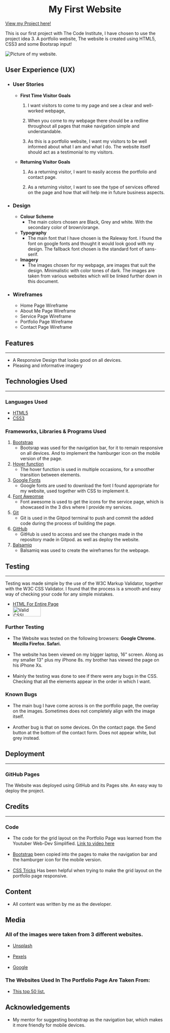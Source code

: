 <h1 style="text-align: center;">My First Website</h1>

[View my Project here!](https://https://jacobmolsby93.github.io/Milestoneproject-1/)

<p>
This is our first project with The Code Institute, I have chosen to use the project idea 3.
A portfolio website, The website is created using HTML5, CSS3 and some Bootsrap input!
</p>

<img src="assets/images/milestonewebsite.png"
     alt="Picture of my website."
     style="height: 100% width: 100%;" />


<h2>User Experience (UX)</h2>

<ul>

<li>
    <h3 style="font-weight: bold;">User Stories</h3>
</li>
<ul>

<li style="font-weight: bold;">
First Time Visitor Goals
</li>

<ol>
<li>
<p>
I want visitors to come to my page and see a clear and well-worked webpage, 
</p>
</li>
<li>
<p>
When you come to my webpage there should be a redline throughout all pages that make navigation simple and understandable.
</p>
</li>
<li>
<p>
As this is a portfolio website, I want my visitors to be well informed about what I am and what I do. The website itself should act as a testimonial to my visitors.
</p>
</li>
</ol>

<li style="font-weight: bold;">
Returning Visitor Goals
</li>

<ol>
<li>
<p>
As a returning visitor, I want to easily access the portfolio and contact page.
</p>
</li>
<li>
<p>
As a returning visitor, I want to see the type of services offered on the page and how that will help me in future business aspects.
</p>
</li>
</ol>

</ul>

<li>
<h3 style="font-weight: bold;">Design</h3>
</li>
<ul>
<li style="font-weight: bold;">
Colour Scheme
<ul>
<li style="font-weight: normal;">
The main colors chosen are Black, Grey and white. With  the secondary color of brown/orange.

</li>
</ul>
</li>

<li style="font-weight: bold;">
Typography
<ul>
<li style="font-weight: normal;">
The main font that I have chosen is the Raleway font. I found the font on google fonts and thought it would look good with my design.
The fallback font chosen is the standard font of sans-serif.
</li>
</ul>
</li>

<li style="font-weight: bold;">
Imagery
<ul>
<li style="font-weight: normal;">
The images chosen for my webpage, are images that suit the design. Minimalistic with color tones of dark. The images are taken from various websites which will be linked further down in this document.
</li>
</ul>
</li>
</ul>

<li>
<h3 style="font-weight: bold;">Wireframes
</h3>
<ul>
<li>
Home Page Wireframe

</li>
<li>
About Me Page Wireframe
</li>
<li>
Service Page Wireframe
</li>
<li>
Portfolio Page Wireframe
</li>
<li>
Contact Page Wireframe
</li>

</ul>
</li>

</ul>

<h2 style="font-weight: bold;">Features</h2>
<hr>

<ul>
<li>
A Responsive Design that looks good on all devices.
</li>
<li>
Pleasing and informative imagery
</li>
</ul>

<h2 style="font-weight: bold;">Technologies Used</h2>
<hr>


<h3 style="font-weight: bold;">Languages Used</h3>
<ul>

<li>
<a href="https://en.wikipedia.org/wiki/HTML5">HTML5</a>
</li>

<li>
<a href="https://en.wikipedia.org/wiki/CSS#CSS_3">CSS3</a>
</li>
</ul>

<h3 style="font-weight: bold;">Frameworks, Libraries & Programs Used</h3>

<ol>
<li>
<a href="https://getbootstrap.com/">Bootstrap</a>
<ul>
<li>
 Bootsrap was used for the navigation bar, for it to remain responsive on all devices. And to implement the hamburger icon on the mobile version of the page.
</li>
</ul>
</li>

<li>
<a href="https://www.w3schools.com/cssref/sel_hover.asp">Hover function</a>
<ul>
<li>
 The hover function is used in multiple occasions, for a smoother transition between elements.
</li>
</ul>
</li>

<li>
<a href="https://fonts.google.com/">Google Fonts</a>
<ul>
<li>
 Google fonts are used to download the font I found appropriate for my website, used together with CSS to implement it.
</li>
</ul>
</li>

<li>
<a href="https://fontawesome.com/">Font Aweomse</a>
<ul>
<li>
 Font awesome is used to get the icons for the service page, which is showcased in the 3 divs where I provide my services.
</li>
</ul>
</li>

<li>
<a href="https://git-scm.com/">Git</a>
<ul>
<li>
 Git is used in the Gitpod terminal to push and commit the added code during the process of building the page.
</li>
</ul>
</li>

<li>
<a href="https://github.com/">GitHub</a>
<ul>
<li>
 GitHub is used to access and see the changes made in the repository made in Gitpod. as well as deploy the website.
</li>
</ul>
</li>

<li>
<a href="https://balsamiq.com/">Balsamiq</a>
<ul>
<li>
 Balsamiq was used to create the wireframes for the webpage.
</li>
</ul>
</li>

</ol>


<h2 style="font-weight: bold;">Testing</h2>
<hr>

<p>
Testing was made simple by the use of the W3C Markup Validator, together with the W3C CSS Validator.
I found that the process is a smooth and easy way of checking your code for any simple mistakes.
</p>

<ul>
<li>
<a href="https://validator.w3.org/nu/?doc=https%3A%2F%2Fjacobmolsby93.github.io%2FMilestoneproject-1%2F" target="_blank">HTML For Entire Page</a>
</li>

<li>
<a href="<p>
<a href="http://jigsaw.w3.org/css-validator/check/referer">
    <img style="border:0;width:88px;height:31px"
        src="http://jigsaw.w3.org/css-validator/images/vcss-blue"
        alt="Valid CSS!" />
    </a>
</p></a>
</li>
</ul>

</ul>

<h3 style="font-weight: bold;">Further Testing</h3>
<ul>
<li>
The Website was tested on the following browsers:
<strong>Google Chrome.
Mozilla Firefox.
Safari.</strong>
</li>
<br>
<li>
The website has been viewed on my bigger laptop, 16" screen. Along as my smaller 13" plus my iPhone 8s. my brother has viewed the page on his iPhone Xs.
</li>
<br>
<li>
Mainly the testing was done to see if there were any bugs in the CSS. Checking that all the elements appear in the order in which I want.
</li>

</ul>
<h3 style="font-weight: bold;">Known Bugs</h3>
<ul>
<li>
The main bug I have come across is on the portfolio page, the overlay on the images. Sometimes does not completely align with the image itself.
</li>
<br>
<li>
Another bug is that on some devices. On the contact page. the Send button at the bottom of the contact form. Does not appear white, but grey instead.
</li>
</ul>

<h2 style="font-weight: bold;">Deployment</h2>
<hr>


<h3 style="font-weight: bold;">GitHub Pages</h3>

<p>
The Website was deployed using GitHub and its Pages site. An easy way to deploy the project.
</p>



<h2 style="font-weight: bold;">Credits</h2>
<hr>

<h3 style="font-weight: bold;">Code</h3>

<ul>

<li>
The code for the grid layout on the Portfolio Page was learned from the Youtuber Web-Dev Simplified.
<a href="https://www.youtube.com/watch?v=9zBsdzdE4sM&t=928s">Link to video here</a>
</li>
<br>
<li>
<a href="https://getbootstrap.com/has">Bootstrap</a> been copied into the pages to make the navigation bar and the hamburger icon for the mobile version.
</li>
<br>
<li>
<a href="https://css-tricks.com/">CSS Tricks</a> Has been helpful when trying to make the grid layout on the portfolio page responsive.
</li>

</ul>

<h2 style="font-weight: bold;">Content</h2>
<ul>
<li>
All content was written by me as the developer.
</li>

</ul>


<h2 style="font-weight: bold;">Media</h2>



<h3>All of the images were taken from 3 different websites.</h3>
<ul>
<li>
<a href="https://unsplash.com/">Unsplash</a>
</li>
<br>
<li>
<a href="https://www.pexels.com/">Pexels</a>
</li>
<br>
<li>
<a href="https://www.google.com/">Google</a>
</li>

</ul>

<h3>The Websites Used In The Portfolio Page Are Taken From:</h3>

<ul>
<li>
<a href="https://www.intechnic.com/blog/top-50-examples-best-responsive-designs/">This top 50 list.</a>
</li>
</ul>

<h2>Acknowledgements</h2>

<ul>
<li>
My mentor for suggesting bootstrap as the navigation bar, which makes it more friendly for mobile devices.
</li>
</ul>